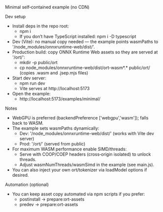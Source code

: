 Minimal self‑contained example (no CDN)

Dev setup

- Install deps in the repo root:
  - npm i
  - If you don’t have TypeScript installed: npm i -D typescript
- Dev (Vite): no manual copy needed — the example points wasmPaths to '/node_modules/onnxruntime-web/dist/'.
- Production build: copy ONNX Runtime Web assets so they are served at '/ort/':
  - mkdir -p public/ort
  - cp node_modules/onnxruntime-web/dist/ort-wasm*.* public/ort/
    (copies .wasm and .jsep.mjs files)
- Start dev server:
  - npm run dev
  - Vite serves at http://localhost:5173
- Open the example:
  - http://localhost:5173/examples/minimal/

Notes

- WebGPU is preferred (backendPreference ['webgpu','wasm']); falls back to WASM.
- The example sets wasmPaths dynamically:
  - Dev: '/node_modules/onnxruntime-web/dist/' (works with Vite dev server)
  - Prod: '/ort/' (served from public)
- For maximum WASM performance enable SIMD/threads:
  - Serve with COOP/COEP headers (cross‑origin isolated) to unlock threads.
  - Adjust wasmNumThreads/wasmSimd in the example (see main.js).
- You can also inject your own ort/tokenizer via loadModel options if desired.

Automation (optional)

- You can keep asset copy automated via npm scripts if you prefer:
  - postinstall → prepare:ort-assets
  - predev → prepare:ort-assets
